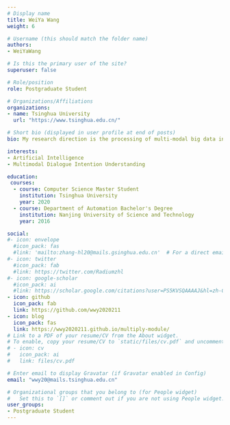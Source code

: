 ```yaml
---
# Display name
title: WeiYa Wang
weight: 6

# Username (this should match the folder name)
authors:
- WeiYaWang

# Is this the primary user of the site?
superuser: false

# Role/position
role: Postgraduate Student

# Organizations/Affiliations
organizations:
- name: Tsinghua University
  url: "https://www.tsinghua.edu.cn/"

# Short bio (displayed in user profile at end of posts)
bio: My research direction is the processing of multi-modal big data information.

interests:
- Artificial Intelligence
- Multimodal Dialogue Intention Understanding

education:
 courses:
  - course: Computer Science Master Student
    institution: Tsinghua University
    year: 2020
  - course: Department of Automation Bachelor's Degree
    institution: Nanjing University of Science and Technology
    year: 2016

social:
#- icon: envelope
  #icon_pack: fas
  #link: 'mailto:zhang-hl20@mails.gsinghua.edu.cn'  # For a direct email link, use "mailto:test@example.org".
#- icon: twitter
  #icon_pack: fab
  #link: https://twitter.com/Radiumzhl
#- icon: google-scholar
  #icon_pack: ai
  #link: https://scholar.google.com/citations?user=PS5KVSQAAAAJ&hl=zh-CN
- icon: github 
  icon_pack: fab
  link: https://github.com/wwy2020211
- icon: blog
  icon_pack: fas
  link: https://wwy2020211.github.io/multiply-module/
# Link to a PDF of your resume/CV from the About widget.
# To enable, copy your resume/CV to `static/files/cv.pdf` and uncomment the lines below.
# - icon: cv
#   icon_pack: ai
#   link: files/cv.pdf

# Enter email to display Gravatar (if Gravatar enabled in Config)
email: "wwy20@mails.tsinghua.edu.cn"

# Organizational groups that you belong to (for People widget)
#   Set this to `[]` or comment out if you are not using People widget.
user_groups:
- Postgraduate Student
---
```



